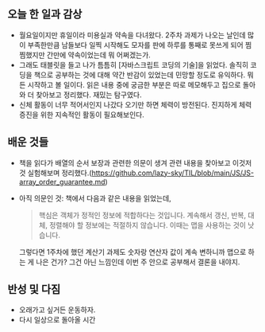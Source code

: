 ## 오늘 한 일과 감상

- 월요일이지만 휴일이라 미용실과 약속을 다녀왔다. 2주차 과제가 나오는 날인데 많이 부족한만큼 남들보다 일찍 시작해도 모자를 판에 하루를 통째로 못쓰게 되어 찜찜했지만 간만에 약속이었는데 뭐 어쩌겠는가. 
- 그래도 태블릿을 들고 나가 틈틈히 [자바스크립트 코딩의 기술]을 읽었다. 솔직히 코딩을 책으로 공부하는 것에 대해 약간 반감이 있었는데 민망할 정도로 유익하다. 뭐든 시작하고 볼 일이다. 읽은 내용 중에 궁금한 부분은 따로 메모해두고 집으로 돌아와 더 찾아보고 정리했다. 재밌는 탐구였다. 
- 신체 활동이 너무 적어서인지 나갔다 오기만 하면 체력이 방전된다. 진지하게 체력 증진을 위한 지속적인 활동이 필요해보인다.

## 배운 것들

- 책을 읽다가 배열의 순서 보장과 관련한 의문이 생겨 관련 내용을 찾아보고 이것저것 실험해보며 정리했다.(https://github.com/lazy-sky/TIL/blob/main/JS/JS-array_order_guarantee.md)
- 아직 의문인 것: 책에서 다음과 같은 내용을 읽었는데,
  > 핵심은 객체가 정적인 정보에 적합하다는 것입니다. 계속해서 갱신, 반복, 대체, 정렬해야 할 정보에는 적절하지 않습니다. 이때는 맵을 사용하는 것이 낫습니다.

  그렇다면 1주차에 했던 계산기 과제도 숫자랑 연산자 값이 계속 변하니까 맵으로 하는 게 나은 건가? 그건 아닌 느낌인데 이번 주 안으로 공부해서 결론을 내야지.

## 반성 및 다짐

- 오래가고 싶거든 운동하자.
- 다시 일상으로 돌아올 시간